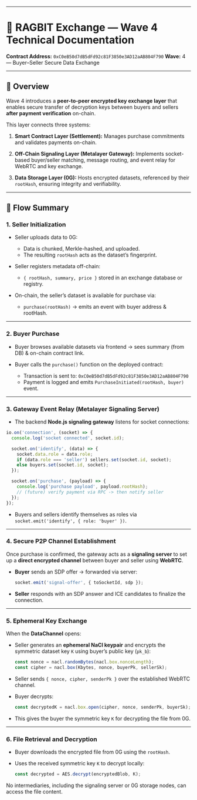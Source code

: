 
---

# 🧩 RAGBIT Exchange — Wave 4 Technical Documentation

**Contract Address:** `0xC0eB50d7dB5dFd92c81F3850e3AD12aAB804F790`
**Wave:** 4 — Buyer–Seller Secure Data Exchange

---

## 🧠 Overview

Wave 4 introduces a **peer-to-peer encrypted key exchange layer** that enables secure transfer of decryption keys between buyers and sellers **after payment verification** on-chain.

This layer connects three systems:

1. **Smart Contract Layer (Settlement):**
   Manages purchase commitments and validates payments on-chain.

2. **Off-Chain Signaling Layer (Metalayer Gateway):**
   Implements socket-based buyer/seller matching, message routing, and event relay for WebRTC and key exchange.

3. **Data Storage Layer (0G):**
   Hosts encrypted datasets, referenced by their `rootHash`, ensuring integrity and verifiability.

---

## 🔗 Flow Summary

### 1. Seller Initialization

* Seller uploads data to 0G:

  * Data is chunked, Merkle-hashed, and uploaded.
  * The resulting `rootHash` acts as the dataset’s fingerprint.

* Seller registers metadata off-chain:

  * `{ rootHash, summary, price }` stored in an exchange database or registry.

* On-chain, the seller’s dataset is available for purchase via:

  * `purchase(rootHash)` → emits an event with buyer address & rootHash.

---

### 2. Buyer Purchase

* Buyer browses available datasets via frontend → sees summary (from DB) & on-chain contract link.
* Buyer calls the `purchase()` function on the deployed contract:

  * Transaction is sent to:
    `0xC0eB50d7dB5dFd92c81F3850e3AD12aAB804F790`
  * Payment is logged and emits `PurchaseInitiated(rootHash, buyer)` event.

---

### 3. Gateway Event Relay (Metalayer Signaling Server)

* The backend **Node.js signaling gateway** listens for socket connections:

```js
io.on('connection', (socket) => {
  console.log('socket connected', socket.id);

  socket.on('identify', (data) => {
    socket.data.role = data.role;
    if (data.role === 'seller') sellers.set(socket.id, socket);
    else buyers.set(socket.id, socket);
  });

  socket.on('purchase', (payload) => {
    console.log('purchase payload', payload.rootHash);
    // (future) verify payment via RPC -> then notify seller
  });
});
```

* Buyers and sellers identify themselves as roles via `socket.emit('identify', { role: 'buyer' })`.

---

### 4. Secure P2P Channel Establishment

Once purchase is confirmed, the gateway acts as a **signaling server** to set up a **direct encrypted channel** between buyer and seller using **WebRTC**.

* **Buyer** sends an SDP offer → forwarded via server:

  ```js
  socket.emit('signal-offer', { toSocketId, sdp });
  ```
* **Seller** responds with an SDP answer and ICE candidates to finalize the connection.

---

### 5. Ephemeral Key Exchange

When the **DataChannel** opens:

* Seller generates an **ephemeral NaCl keypair** and encrypts the symmetric dataset key `K` using buyer’s public key (`pk_b`):

  ```js
  const nonce = nacl.randomBytes(nacl.box.nonceLength);
  const cipher = nacl.box(Kbytes, nonce, buyerPk, sellerSk);
  ```

* Seller sends `{ nonce, cipher, senderPk }` over the established WebRTC channel.

* Buyer decrypts:

  ```js
  const decryptedK = nacl.box.open(cipher, nonce, senderPk, buyerSk);
  ```

* This gives the buyer the symmetric key `K` for decrypting the file from 0G.

---

### 6. File Retrieval and Decryption

* Buyer downloads the encrypted file from 0G using the `rootHash`.
* Uses the received symmetric key `K` to decrypt locally:

  ```js
  const decrypted = AES.decrypt(encryptedBlob, K);
  ```

No intermediaries, including the signaling server or 0G storage nodes, can access the file content.


